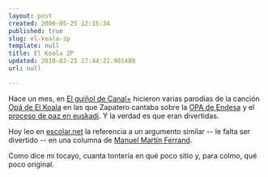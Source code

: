 ```yaml
---
layout: post
created: 2006-05-25 12:15:34
published: true
slug: el-koala-zp
template: null
title: El Koala ZP
updated: 2010-03-25 17:44:21.901480
url: null

---
```


Hace un mes, en [El gui&ntilde;ol de Canal+][g] hicieron varias parodias de la canci&oacute;n [Op&aacute; de El Koala][0] en las que Zapatero cantaba sobre la [OPA de Endesa][1] y el [proceso de paz en euskadi][2]. Y la verdad es que eran divertidas.

Hoy leo en [escolar.net][3] la referencia a un argumento similar -- le falta ser divertido -- en una columna de [Manuel Mart&iacute;n Ferrand][4].

Como dice mi tocayo, cuanta tonter&iacute;a en qu&eacute; poco sitio y, para colmo, qu&eacute; poco original.

[0]: http://video.google.com/videoplay?docid=-944909053772086158&q=el+koala+op%C3%A1
[1]: http://video.google.com/videoplay?docid=-6799587092136397582&q=koala+zp
[2]: http://www.youtube.com/watch?v=0gFam0jaVAg&search=koala%20zp
[3]: http://www.escolar.net/MT/archives/2006/05/opa_y_zetape.html
[4]: http://www.abc.es/20060524/opinion-firmas/musico-zapatero_200605240413.html
[g]: http://www.cuatro.com/programas/entretenimiento/guinoles/


